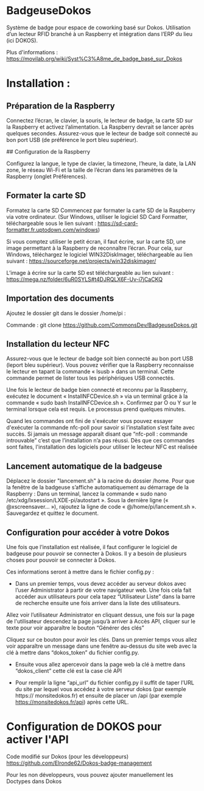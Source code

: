 # BadgeuseDokos
Système de badge pour espace de coworking basé sur Dokos. Utilisation d’un lecteur RFID branché à un Raspberry et intégration dans l’ERP du lieu (ici DOKOS).

Plus d'informations : https://movilab.org/wiki/Syst%C3%A8me_de_badge_basé_sur_Dokos


# Installation : 

## Préparation de la Raspberry 

Connectez l’écran, le clavier, la souris, le lecteur de badge, la carte SD sur la Raspberry et activez l’alimentation. La Raspberry devrait se lancer après quelques secondes. Assurez-vous que le lecteur de badge soit connecté au bon port USB (de préférence le port bleu supérieur).

## Configuration de la Raspberry

Configurez la langue, le type de clavier, la timezone, l’heure, la date, la LAN zone, le réseau Wi-Fi et la taille de l’écran dans les paramètres de la Raspberry (onglet Préférences).

## Formater la carte SD

Formatez la carte SD
Commencez par formater la carte SD de la Raspberry via votre ordinateur. (Sur Windows,  utiliser le logiciel SD Card Formatter, téléchargeable sous le lien suivant : https://sd-card-formatter.fr.uptodown.com/windows)

Si vous comptez utiliser le petit écran, il faut écrire, sur la carte SD, une image permettant à la Raspberry de reconnaître l’écran. Pour cela, sur Windows, téléchargez le logiciel WIN32DiskImager, téléchargeable au lien suivant : https://sourceforge.net/projects/win32diskimager/

L’image à écrire sur la carte SD est téléchargeable au lien suivant :
https://mega.nz/folder/6uR0SYLS#t4DJRQLX6F-Uv-i7jCaCKQ


## Importation des documents

Ajoutez le dossier git dans le dossier /home/pi :

Commande  : git clone https://github.com/CommonsDev/BadgeuseDokos.git 

## Installation du lecteur NFC

Assurez-vous que le lecteur de badge soit bien connecté au bon port USB (leport bleu supérieur). Vous pouvez vérifier que la Raspberry reconnaisse le lecteur en tapant la commande « lsusb » dans un terminal. Cette commande permet de lister tous les périphériques USB connectés.

Une fois le lecteur de badge bien connecté et reconnu par la Raspberry, exécutez le document « InstallNFCDevice.sh » via un terminal grâce à la commande « sudo bash InstallNFCDevice.sh ». Confirmez par O ou Y sur le terminal lorsque cela est requis. Le processus prend quelques minutes.

Quand les commandes ont fini de s'exécuter vous pouvez essayer d'exécuter la commande nfc-poll pour savoir si l’installation s’est faite avec succès. Si jamais un message apparaît disant que “nfc-poll : commande introuvable” c’est que l’installation n’a pas réussi.
Dès que ces commandes sont faites, l'installation des logiciels pour utiliser le lecteur NFC est réalisée

## Lancement automatique de la badgeuse

Déplacez le dossier "lancement.sh" à la racine du dossier /home.
Pour que la fenêtre de la badgeuse s’affiche automatiquement au démarrage de la Raspberry : 
Dans un terminal, lancez la commande « sudo nano /etc/xdg/lxsession/LXDE-pi/autostart ».
Sous la dernière ligne (« @xscreensaver… »), rajoutez la ligne de code « @/home/pi/lancement.sh ». Sauvegardez et quittez le document.


## Configuration pour accéder à votre Dokos

Une fois que l’installation est réalisée, il faut configurer le logiciel de badgeuse pour pouvoir se connecter à Dokos. Il y a besoin de plusieurs choses
pour pouvoir se connecter à Dokos. 

Ces informations seront à mettre dans le fichier config.py :


- Dans un premier temps, vous devez accéder au serveur dokos avec l’user Administrator à partir de votre navigateur web. Une fois cela fait accéder aux
utilisateurs pour cela tapez “Utilisateur Liste” dans la barre de recherche ensuite une fois arriver dans la liste des utilisateurs.

Allez voir l’utilisateur Administrator en cliquant dessus, une fois sur la page de l'utilisateur descendez la page jusqu’à arriver à Accès API, cliquer sur le texte pour voir apparaître le bouton “Générer des clés”

Cliquez sur ce bouton pour avoir les clés. Dans un premier temps vous allez voir apparaître un message dans une fenêtre au-dessus du site web avec la clé
à mettre dans “dokos_token” du fichier config.py.

- Ensuite vous allez apercevoir dans la page web la clé à mettre dans “dokos_client” cette clé est la case clé API

- Pour remplir la ligne “api_url” du fichier config.py il suffit de taper l’URL du site par lequel vous accédez à votre serveur dokos (par exemple https://
monsitedokos.fr) et ensuite de placer un /api (par exemple https://monsitedokos.fr/api) après cette URL. 


# Configuration de DOKOS pour activer l'API 

Code modifié sur Dokos (pour les développeurs)
https://github.com/Elronde62/Dokos-badge-management

Pour les non développeurs, vous pouvez ajouter manuellement les Doctypes dans Dokos
